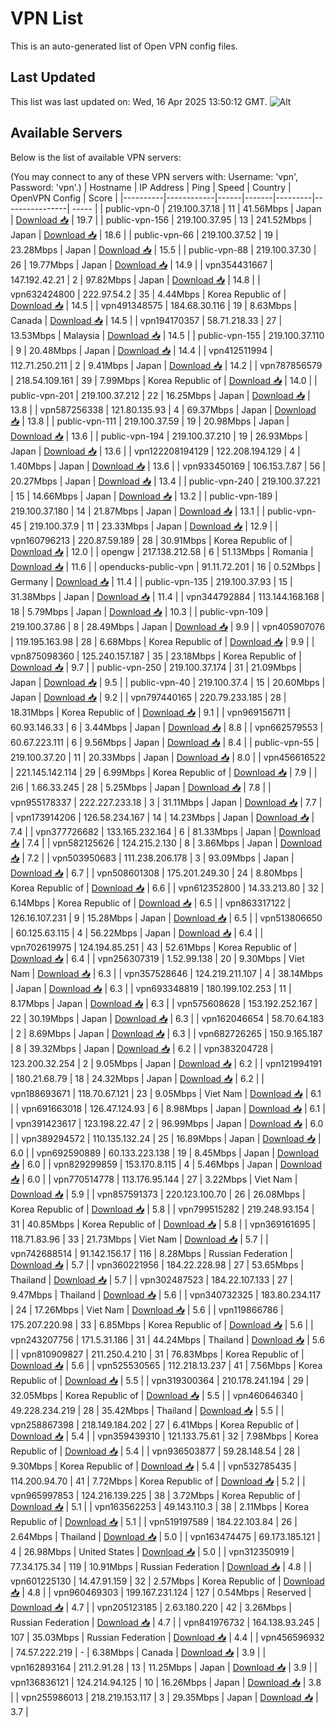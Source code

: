 # VPN List

This is an auto-generated list of Open VPN config files.

## Last Updated

This list was last updated on: Wed, 16 Apr 2025 13:50:12 GMT.
![Alt](https://repobeats.axiom.co/api/embed/186b98318ef1479477931607c1ad7d823f12451f.svg "Repobeats analytics image")

## Available Servers

Below is the list of available VPN servers:

(You may connect to any of these VPN servers with: Username: 'vpn', Password: 'vpn'.)
| Hostname | IP Address | Ping | Speed | Country | OpenVPN Config | Score |
|----------|------------|------|-------|---------|----------------| ----- |
| public-vpn-0 | 219.100.37.18 | 11 | 41.56Mbps | Japan | [Download 📥](./configs/server_0_JP.ovpn) | 19.7 |
| public-vpn-156 | 219.100.37.95 | 13 | 241.52Mbps | Japan | [Download 📥](./configs/server_1_JP.ovpn) | 18.6 |
| public-vpn-66 | 219.100.37.52 | 19 | 23.28Mbps | Japan | [Download 📥](./configs/server_2_JP.ovpn) | 15.5 |
| public-vpn-88 | 219.100.37.30 | 26 | 19.77Mbps | Japan | [Download 📥](./configs/server_3_JP.ovpn) | 14.9 |
| vpn354431667 | 147.192.42.21 | 2 | 97.82Mbps | Japan | [Download 📥](./configs/server_4_JP.ovpn) | 14.8 |
| vpn632424800 | 222.97.54.2 | 35 | 4.44Mbps | Korea Republic of | [Download 📥](./configs/server_5_KR.ovpn) | 14.5 |
| vpn491348575 | 184.68.30.116 | 19 | 8.63Mbps | Canada | [Download 📥](./configs/server_6_CA.ovpn) | 14.5 |
| vpn194170357 | 58.71.218.33 | 27 | 13.53Mbps | Malaysia | [Download 📥](./configs/server_7_MY.ovpn) | 14.5 |
| public-vpn-155 | 219.100.37.110 | 9 | 20.48Mbps | Japan | [Download 📥](./configs/server_8_JP.ovpn) | 14.4 |
| vpn412511994 | 112.71.250.211 | 2 | 9.41Mbps | Japan | [Download 📥](./configs/server_9_JP.ovpn) | 14.2 |
| vpn787856579 | 218.54.109.161 | 39 | 7.99Mbps | Korea Republic of | [Download 📥](./configs/server_10_KR.ovpn) | 14.0 |
| public-vpn-201 | 219.100.37.212 | 22 | 16.25Mbps | Japan | [Download 📥](./configs/server_11_JP.ovpn) | 13.8 |
| vpn587256338 | 121.80.135.93 | 4 | 69.37Mbps | Japan | [Download 📥](./configs/server_12_JP.ovpn) | 13.8 |
| public-vpn-111 | 219.100.37.59 | 19 | 20.98Mbps | Japan | [Download 📥](./configs/server_13_JP.ovpn) | 13.6 |
| public-vpn-194 | 219.100.37.210 | 19 | 26.93Mbps | Japan | [Download 📥](./configs/server_14_JP.ovpn) | 13.6 |
| vpn122208194129 | 122.208.194.129 | 4 | 1.40Mbps | Japan | [Download 📥](./configs/server_15_JP.ovpn) | 13.6 |
| vpn933450169 | 106.153.7.87 | 56 | 20.27Mbps | Japan | [Download 📥](./configs/server_16_JP.ovpn) | 13.4 |
| public-vpn-240 | 219.100.37.221 | 15 | 14.66Mbps | Japan | [Download 📥](./configs/server_17_JP.ovpn) | 13.2 |
| public-vpn-189 | 219.100.37.180 | 14 | 21.87Mbps | Japan | [Download 📥](./configs/server_18_JP.ovpn) | 13.1 |
| public-vpn-45 | 219.100.37.9 | 11 | 23.33Mbps | Japan | [Download 📥](./configs/server_19_JP.ovpn) | 12.9 |
| vpn160796213 | 220.87.59.189 | 28 | 30.91Mbps | Korea Republic of | [Download 📥](./configs/server_20_KR.ovpn) | 12.0 |
| opengw | 217.138.212.58 | 6 | 51.13Mbps | Romania | [Download 📥](./configs/server_21_RO.ovpn) | 11.6 |
| openducks-public-vpn | 91.11.72.201 | 16 | 0.52Mbps | Germany | [Download 📥](./configs/server_22_DE.ovpn) | 11.4 |
| public-vpn-135 | 219.100.37.93 | 15 | 31.38Mbps | Japan | [Download 📥](./configs/server_23_JP.ovpn) | 11.4 |
| vpn344792884 | 113.144.168.168 | 18 | 5.79Mbps | Japan | [Download 📥](./configs/server_24_JP.ovpn) | 10.3 |
| public-vpn-109 | 219.100.37.86 | 8 | 28.49Mbps | Japan | [Download 📥](./configs/server_25_JP.ovpn) | 9.9 |
| vpn405907076 | 119.195.163.98 | 28 | 6.68Mbps | Korea Republic of | [Download 📥](./configs/server_26_KR.ovpn) | 9.9 |
| vpn875098360 | 125.240.157.187 | 35 | 23.18Mbps | Korea Republic of | [Download 📥](./configs/server_27_KR.ovpn) | 9.7 |
| public-vpn-250 | 219.100.37.174 | 31 | 21.09Mbps | Japan | [Download 📥](./configs/server_28_JP.ovpn) | 9.5 |
| public-vpn-40 | 219.100.37.4 | 15 | 20.60Mbps | Japan | [Download 📥](./configs/server_29_JP.ovpn) | 9.2 |
| vpn797440165 | 220.79.233.185 | 28 | 18.31Mbps | Korea Republic of | [Download 📥](./configs/server_30_KR.ovpn) | 9.1 |
| vpn969156711 | 60.93.146.33 | 6 | 3.44Mbps | Japan | [Download 📥](./configs/server_31_JP.ovpn) | 8.8 |
| vpn662579553 | 60.67.223.111 | 6 | 9.56Mbps | Japan | [Download 📥](./configs/server_32_JP.ovpn) | 8.4 |
| public-vpn-55 | 219.100.37.20 | 11 | 20.33Mbps | Japan | [Download 📥](./configs/server_33_JP.ovpn) | 8.0 |
| vpn456616522 | 221.145.142.114 | 29 | 6.99Mbps | Korea Republic of | [Download 📥](./configs/server_34_KR.ovpn) | 7.9 |
| 2i6 | 1.66.33.245 | 28 | 5.25Mbps | Japan | [Download 📥](./configs/server_35_JP.ovpn) | 7.8 |
| vpn955178337 | 222.227.233.18 | 3 | 31.11Mbps | Japan | [Download 📥](./configs/server_36_JP.ovpn) | 7.7 |
| vpn173914206 | 126.58.234.167 | 14 | 14.23Mbps | Japan | [Download 📥](./configs/server_37_JP.ovpn) | 7.4 |
| vpn377726682 | 133.165.232.164 | 6 | 81.33Mbps | Japan | [Download 📥](./configs/server_38_JP.ovpn) | 7.4 |
| vpn582125626 | 124.215.2.130 | 8 | 3.86Mbps | Japan | [Download 📥](./configs/server_39_JP.ovpn) | 7.2 |
| vpn503950683 | 111.238.206.178 | 3 | 93.09Mbps | Japan | [Download 📥](./configs/server_40_JP.ovpn) | 6.7 |
| vpn508601308 | 175.201.249.30 | 24 | 8.80Mbps | Korea Republic of | [Download 📥](./configs/server_41_KR.ovpn) | 6.6 |
| vpn612352800 | 14.33.213.80 | 32 | 6.14Mbps | Korea Republic of | [Download 📥](./configs/server_42_KR.ovpn) | 6.5 |
| vpn863317122 | 126.16.107.231 | 9 | 15.28Mbps | Japan | [Download 📥](./configs/server_43_JP.ovpn) | 6.5 |
| vpn513806650 | 60.125.63.115 | 4 | 56.22Mbps | Japan | [Download 📥](./configs/server_44_JP.ovpn) | 6.4 |
| vpn702619975 | 124.194.85.251 | 43 | 52.61Mbps | Korea Republic of | [Download 📥](./configs/server_45_KR.ovpn) | 6.4 |
| vpn256307319 | 1.52.99.138 | 20 | 9.30Mbps | Viet Nam | [Download 📥](./configs/server_46_VN.ovpn) | 6.3 |
| vpn357528646 | 124.219.211.107 | 4 | 38.14Mbps | Japan | [Download 📥](./configs/server_47_JP.ovpn) | 6.3 |
| vpn693348819 | 180.199.102.253 | 11 | 8.17Mbps | Japan | [Download 📥](./configs/server_48_JP.ovpn) | 6.3 |
| vpn575608628 | 153.192.252.167 | 22 | 30.19Mbps | Japan | [Download 📥](./configs/server_49_JP.ovpn) | 6.3 |
| vpn162046654 | 58.70.64.183 | 2 | 8.69Mbps | Japan | [Download 📥](./configs/server_50_JP.ovpn) | 6.3 |
| vpn682726265 | 150.9.165.187 | 8 | 39.32Mbps | Japan | [Download 📥](./configs/server_51_JP.ovpn) | 6.2 |
| vpn383204728 | 123.200.32.254 | 2 | 9.05Mbps | Japan | [Download 📥](./configs/server_52_JP.ovpn) | 6.2 |
| vpn121994191 | 180.21.68.79 | 18 | 24.32Mbps | Japan | [Download 📥](./configs/server_53_JP.ovpn) | 6.2 |
| vpn188693671 | 118.70.67.121 | 23 | 9.05Mbps | Viet Nam | [Download 📥](./configs/server_54_VN.ovpn) | 6.1 |
| vpn691663018 | 126.47.124.93 | 6 | 8.98Mbps | Japan | [Download 📥](./configs/server_55_JP.ovpn) | 6.1 |
| vpn391423617 | 123.198.22.47 | 2 | 96.99Mbps | Japan | [Download 📥](./configs/server_56_JP.ovpn) | 6.0 |
| vpn389294572 | 110.135.132.24 | 25 | 16.89Mbps | Japan | [Download 📥](./configs/server_57_JP.ovpn) | 6.0 |
| vpn692590889 | 60.133.223.138 | 19 | 8.45Mbps | Japan | [Download 📥](./configs/server_58_JP.ovpn) | 6.0 |
| vpn829299859 | 153.170.8.115 | 4 | 5.46Mbps | Japan | [Download 📥](./configs/server_59_JP.ovpn) | 6.0 |
| vpn770514778 | 113.176.95.144 | 27 | 3.22Mbps | Viet Nam | [Download 📥](./configs/server_60_VN.ovpn) | 5.9 |
| vpn857591373 | 220.123.100.70 | 26 | 26.08Mbps | Korea Republic of | [Download 📥](./configs/server_61_KR.ovpn) | 5.8 |
| vpn799515282 | 219.248.93.154 | 31 | 40.85Mbps | Korea Republic of | [Download 📥](./configs/server_62_KR.ovpn) | 5.8 |
| vpn369161695 | 118.71.83.96 | 33 | 21.73Mbps | Viet Nam | [Download 📥](./configs/server_63_VN.ovpn) | 5.7 |
| vpn742688514 | 91.142.156.17 | 116 | 8.28Mbps | Russian Federation | [Download 📥](./configs/server_64_RU.ovpn) | 5.7 |
| vpn360221956 | 184.22.228.98 | 27 | 53.65Mbps | Thailand | [Download 📥](./configs/server_65_TH.ovpn) | 5.7 |
| vpn302487523 | 184.22.107.133 | 27 | 9.47Mbps | Thailand | [Download 📥](./configs/server_66_TH.ovpn) | 5.6 |
| vpn340732325 | 183.80.234.117 | 24 | 17.26Mbps | Viet Nam | [Download 📥](./configs/server_67_VN.ovpn) | 5.6 |
| vpn119866786 | 175.207.220.98 | 33 | 6.85Mbps | Korea Republic of | [Download 📥](./configs/server_68_KR.ovpn) | 5.6 |
| vpn243207756 | 171.5.31.186 | 31 | 44.24Mbps | Thailand | [Download 📥](./configs/server_69_TH.ovpn) | 5.6 |
| vpn810909827 | 211.250.4.210 | 31 | 76.83Mbps | Korea Republic of | [Download 📥](./configs/server_70_KR.ovpn) | 5.6 |
| vpn525530565 | 112.218.13.237 | 41 | 7.56Mbps | Korea Republic of | [Download 📥](./configs/server_71_KR.ovpn) | 5.5 |
| vpn319300364 | 210.178.241.194 | 29 | 32.05Mbps | Korea Republic of | [Download 📥](./configs/server_72_KR.ovpn) | 5.5 |
| vpn460646340 | 49.228.234.219 | 28 | 35.42Mbps | Thailand | [Download 📥](./configs/server_73_TH.ovpn) | 5.5 |
| vpn258867398 | 218.149.184.202 | 27 | 6.41Mbps | Korea Republic of | [Download 📥](./configs/server_74_KR.ovpn) | 5.4 |
| vpn359439310 | 121.133.75.61 | 32 | 7.98Mbps | Korea Republic of | [Download 📥](./configs/server_75_KR.ovpn) | 5.4 |
| vpn936503877 | 59.28.148.54 | 28 | 9.30Mbps | Korea Republic of | [Download 📥](./configs/server_76_KR.ovpn) | 5.4 |
| vpn532785435 | 114.200.94.70 | 41 | 7.72Mbps | Korea Republic of | [Download 📥](./configs/server_77_KR.ovpn) | 5.2 |
| vpn965997853 | 124.216.139.225 | 38 | 3.72Mbps | Korea Republic of | [Download 📥](./configs/server_78_KR.ovpn) | 5.1 |
| vpn163562253 | 49.143.110.3 | 38 | 2.11Mbps | Korea Republic of | [Download 📥](./configs/server_79_KR.ovpn) | 5.1 |
| vpn519197589 | 184.22.103.84 | 26 | 2.64Mbps | Thailand | [Download 📥](./configs/server_80_TH.ovpn) | 5.0 |
| vpn163474475 | 69.173.185.121 | 4 | 26.98Mbps | United States | [Download 📥](./configs/server_81_US.ovpn) | 5.0 |
| vpn312350919 | 77.34.175.34 | 119 | 10.91Mbps | Russian Federation | [Download 📥](./configs/server_82_RU.ovpn) | 4.8 |
| vpn601225130 | 14.47.91.159 | 32 | 2.57Mbps | Korea Republic of | [Download 📥](./configs/server_83_KR.ovpn) | 4.8 |
| vpn960469303 | 199.167.231.124 | 127 | 0.54Mbps | Reserved | [Download 📥](./configs/server_84_ZZ.ovpn) | 4.7 |
| vpn205123185 | 2.63.180.220 | 42 | 3.26Mbps | Russian Federation | [Download 📥](./configs/server_85_RU.ovpn) | 4.7 |
| vpn841976732 | 164.138.93.245 | 107 | 35.03Mbps | Russian Federation | [Download 📥](./configs/server_86_RU.ovpn) | 4.4 |
| vpn456596932 | 74.57.222.219 | - | 6.38Mbps | Canada | [Download 📥](./configs/server_87_CA.ovpn) | 3.9 |
| vpn162893164 | 211.2.91.28 | 13 | 11.25Mbps | Japan | [Download 📥](./configs/server_88_JP.ovpn) | 3.9 |
| vpn136836121 | 124.214.94.125 | 10 | 16.26Mbps | Japan | [Download 📥](./configs/server_89_JP.ovpn) | 3.8 |
| vpn255986013 | 218.219.153.117 | 3 | 29.35Mbps | Japan | [Download 📥](./configs/server_90_JP.ovpn) | 3.7 |
